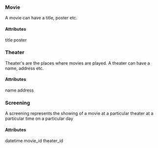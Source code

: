 ### Movie

A movie can have a title, poster etc.

#### Attributes

title
poster

### Theater

Theater's are the places where movies are played. A theater can have a name, address etc.

#### Attributes

name
address

### Screening

A screening represents the showing of a movie at a particular theater at a particular time on a particular day

#### Attributes

datetime
movie_id
theater_id
